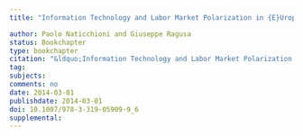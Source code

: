 ```yaml
---
title: "Information Technology and Labor Market Polarization in {E}Urope"

author: Paolo Naticchioni and Giuseppe Ragusa
status: Bookchapter
type: bookchapter
citation: "&ldquo;Information Technology and Labor Market Polarization in Europe.&rdquo; In <em>Wealth, Income Inequalities, and Demography</em>, 145-161, edited by Luigi Paganetto. Springer Science + Business Media.&rdquo;"
tag:
subjects:
comments: no
date: 2014-03-01
publishdate: 2014-03-01
doi: 10.1007/978-3-319-05909-9_6
supplemental: 
---
```


